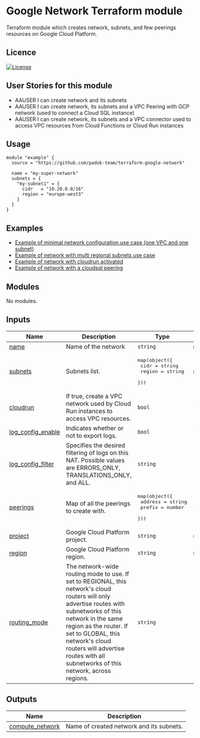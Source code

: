 # Google Network Terraform module

Terraform module which creates network, subnets, and few peerings resources on Google Cloud Platform.

## Licence

[![License](https://img.shields.io/badge/License-Apache_2.0-blue.svg)](https://opensource.org/licenses/Apache-2.0)

## User Stories for this module

- AAUSER I can create network and its subnets
- AAUSER I can create network, its subnets and a VPC Peering with GCP network (used to connect a Cloud SQL instance)
- AAUSER I can create network, its subnets and a VPC connector used to access VPC resources from Cloud Functions or Cloud Run instances

## Usage

```hcl
module "example" {
  source = "https://github.com/padok-team/terraform-google-network"

  name = "my-super-network"
  subnets = {
    "my-subnet1" = {
      cidr   = "10.20.0.0/16"
      region = "europe-west3"
    }
  }
}
```

## Examples

- [Example of minimal network configuration use case (one VPC and one subnet)](examples/minimal_network_configuration/main.tf)
- [Example of network with multi regional subnets use case](examples/multi_regional_subnets/main.tf)
- [Example of network with cloudrun activated](examples/cloudrun/main.tf)
- [Example of network with a cloudsql peering](examples/cloudsql/main.tf)

<!-- BEGIN_TF_DOCS -->
## Modules

No modules.

## Inputs

| Name | Description | Type | Default | Required |
|------|-------------|------|---------|:--------:|
| <a name="input_name"></a> [name](#input\_name) | Name of the network | `string` | n/a | yes |
| <a name="input_subnets"></a> [subnets](#input\_subnets) | Subnets list. | <pre>map(object({<br>    cidr   = string<br>    region = string<br>  }))</pre> | n/a | yes |
| <a name="input_cloudrun"></a> [cloudrun](#input\_cloudrun) | If true, create a VPC network used by Cloud Run instances to access VPC resources. | `bool` | `false` | no |
| <a name="input_log_config_enable"></a> [log\_config\_enable](#input\_log\_config\_enable) | Indicates whether or not to export logs. | `bool` | `false` | no |
| <a name="input_log_config_filter"></a> [log\_config\_filter](#input\_log\_config\_filter) | Specifies the desired filtering of logs on this NAT. Possible values are ERRORS\_ONLY, TRANSLATIONS\_ONLY, and ALL. | `string` | `"ERRORS_ONLY."` | no |
| <a name="input_peerings"></a> [peerings](#input\_peerings) | Map of all the peerings to create with. | <pre>map(object({<br>    address = string<br>    prefix  = number<br>  }))</pre> | `{}` | no |
| <a name="input_project"></a> [project](#input\_project) | Google Cloud Platform project. | `string` | `null` | no |
| <a name="input_region"></a> [region](#input\_region) | Google Cloud Platform region. | `string` | `null` | no |
| <a name="input_routing_mode"></a> [routing\_mode](#input\_routing\_mode) | The network-wide routing mode to use. If set to REGIONAL, this network's cloud routers will only advertise routes with subnetworks of this network in the same region as the router. If set to GLOBAL, this network's cloud routers will advertise routes with all subnetworks of this network, across regions. | `string` | `"REGIONAL"` | no |

## Outputs

| Name | Description |
|------|-------------|
| <a name="output_compute_network"></a> [compute\_network](#output\_compute\_network) | Name of created network and its subnets. |
<!-- END_TF_DOCS -->
